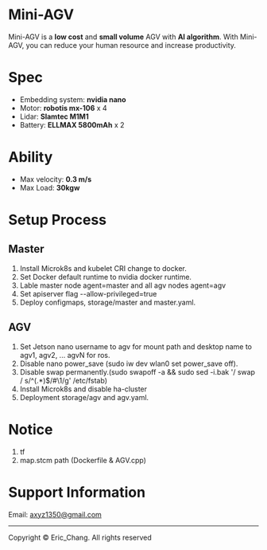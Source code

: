 # Mini-AGV
Mini-AGV is a **low cost** and **small volume** AGV with **AI algorithm**. With Mini-AGV, you can reduce your human resource and increase productivity.
# Spec
* Embedding system: **nvidia nano**
* Motor: **robotis mx-106** x 4
* Lidar: **Slamtec M1M1**
* Battery: **ELLMAX 5800mAh** x 2   
# Ability
* Max velocity: **0.3 m/s**
* Max Load: **30kgw**
# Setup Process
## Master   
1. Install Microk8s and kubelet CRI change to docker.
2. Set Docker default runtime to nvidia docker runtime.
3. Lable master node agent=master and all agv nodes agent=agv
4. Set apiserver flag --allow-privileged=true
5. Deploy configmaps, storage/master and master.yaml.
## AGV
1. Set Jetson nano username to agv for mount path and desktop name to agv1, agv2, ... agvN for ros.
2. Disable nano power_save (sudo iw dev wlan0 set power_save off).
3. Disable swap permanently.(sudo swapoff -a && sudo sed -i.bak '/ swap / s/^\(.*\)$/#\1/g' /etc/fstab)
3. Install Microk8s and disable ha-cluster
4. Deployment storage/agv and agv.yaml.
# Notice
1. tf 
2. map.stcm path (Dockerfile & AGV.cpp)
# Support Information
Email: axyz1350@gmail.com

---   
Copyright © Eric_Chang. All rights reserved